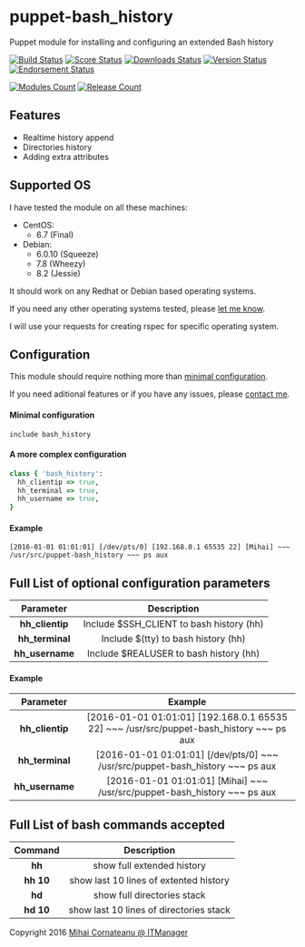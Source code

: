 puppet-bash_history
===============
Puppet module for installing and configuring an extended Bash history

[![Build Status](https://img.shields.io/travis/itmanagerro/puppet-bash_history.svg?style=plastic)](https://travis-ci.org/itmanagerro/puppet-bash_history)
[![Score Status](https://img.shields.io/puppetforge/f/itmanagerro/bash_history.svg?style=plastic)](https://forge.puppetlabs.com/itmanagerro/bash_history/scores)
[![Downloads Status](https://img.shields.io/puppetforge/dt/itmanagerro/bash_history.svg?style=plastic)](https://forge.puppetlabs.com/itmanagerro/bash_history)
[![Version Status](https://img.shields.io/puppetforge/v/itmanagerro/bash_history.svg?style=plastic)](https://forge.puppetlabs.com/itmanagerro/bash_history/changelog)
[![Endorsement Status](https://img.shields.io/puppetforge/e/itmanagerro/bash_history.svg?style=plastic)](https://forge.puppetlabs.com/itmanagerro/puppet-bash_history)

[![Modules Count](https://img.shields.io/puppetforge/mc/itmanagerro.svg?style=plastic)](https://forge.puppetlabs.com/itmanagerro)
[![Release Count](https://img.shields.io/puppetforge/rc/itmanagerro.svg?style=plastic)](https://forge.puppetlabs.com/itmanagerro)

## Features
- Realtime history append
- Directories history
- Adding extra attributes

## Supported OS
I have tested the module on all these machines:

- CentOS:
  - 6.7 (Final)
- Debian:
  - 6.0.10 (Squeeze)
  - 7.8 (Wheezy)
  - 8.2 (Jessie)

It should work on any Redhat or Debian based operating systems.

If you need any other operating systems tested, please [let me know](https://github.com/itmanagerro/puppet-bash_history/issues/new).

I will use your requests for creating rspec for specific operating system.

## Configuration
This module should require nothing more than [minimal configuration](#minimal-configuration).

If you need aditional features or if you have any issues, please [contact me](https://github.com/itmanagerro/puppet-bash_history/issues/new).
#### Minimal configuration
```
include bash_history
```

#### A more complex configuration
```ruby
class { 'bash_history':
  hh_clientip => true,
  hh_terminal => true,
  hh_username => true,
}
```

#### Example

```
[2016-01-01 01:01:01] [/dev/pts/0] [192.168.0.1 65535 22] [Mihai] ~~~ /usr/src/puppet-bash_history ~~~ ps aux
```

## Full List of optional configuration parameters

| Parameter | Description |
|:------------:|:---------------:|
| **hh_clientip** | Include $SSH_CLIENT to bash history (hh) |
| **hh_terminal** | Include $(tty) to bash history (hh) |
| **hh_username** | Include $REALUSER to bash history (hh) |

#### Example

| Parameter | Example |
|:------------:|:---------------:|
| **hh_clientip** | [2016-01-01 01:01:01] [192.168.0.1 65535 22] ~~~ /usr/src/puppet-bash_history ~~~ ps aux |
| **hh_terminal** | [2016-01-01 01:01:01] [/dev/pts/0] ~~~ /usr/src/puppet-bash_history ~~~ ps aux |
| **hh_username** | [2016-01-01 01:01:01] [Mihai] ~~~ /usr/src/puppet-bash_history ~~~ ps aux |

## Full List of bash commands accepted

| Command | Description |
|:------------:|:---------------:|
| **hh** | show full extended history |
| **hh 10** | show last 10 lines of extented history |
| **hd** | show full directories stack |
| **hd 10** | show last 10 lines of directories stack |


Copyright 2016 [Mihai Cornateanu @ ITManager](http://www.itmanager.ro)

